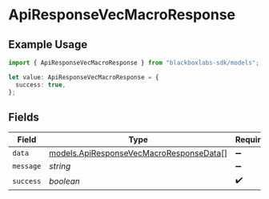 # ApiResponseVecMacroResponse

## Example Usage

```typescript
import { ApiResponseVecMacroResponse } from "blackboxlabs-sdk/models";

let value: ApiResponseVecMacroResponse = {
  success: true,
};
```

## Fields

| Field                                                                                    | Type                                                                                     | Required                                                                                 | Description                                                                              |
| ---------------------------------------------------------------------------------------- | ---------------------------------------------------------------------------------------- | ---------------------------------------------------------------------------------------- | ---------------------------------------------------------------------------------------- |
| `data`                                                                                   | [models.ApiResponseVecMacroResponseData](../models/apiresponsevecmacroresponsedata.md)[] | :heavy_minus_sign:                                                                       | N/A                                                                                      |
| `message`                                                                                | *string*                                                                                 | :heavy_minus_sign:                                                                       | N/A                                                                                      |
| `success`                                                                                | *boolean*                                                                                | :heavy_check_mark:                                                                       | N/A                                                                                      |